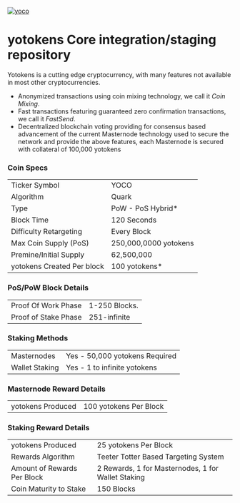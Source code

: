 <a href="https://ibb.co/NyNmcs3"><img src="https://i.ibb.co/Tg0b9kT/yoco.png" alt="yoco" border="0"></a>

yotokens Core integration/staging repository
=====================================


Yotokens is a cutting edge cryptocurrency, with many features not available in most other cryptocurrencies.
- Anonymized transactions using coin mixing technology, we call it _Coin Mixing_.
- Fast transactions featuring guaranteed zero confirmation transactions, we call it _FastSend_.
- Decentralized blockchain voting providing for consensus based advancement of the current Masternode
  technology used to secure the network and provide the above features, each Masternode is secured
  with collateral of 100,000 yotokens


### Coin Specs
<table>
<tr><td>Ticker Symbol</td><td>YOCO</td></tr>
<tr><td>Algorithm</td><td>Quark</td></tr>
<tr><td>Type</td><td>PoW - PoS Hybrid*</td></tr>
<tr><td>Block Time</td><td>120 Seconds</td></tr>
<tr><td>Difficulty Retargeting</td><td>Every Block</td></tr>
<tr><td>Max Coin Supply (PoS)</td><td>250,000,0000  yotokens</td></tr>
<tr><td>Premine/Initial Supply</td><td>62,500,000 </td></tr>
<tr><td>yotokens Created Per block</td><td>100 yotokens*</td></tr>
</table>


### PoS/PoW Block Details
<table>
<tr><td>Proof Of Work Phase</td><td>1-250 Blocks.</td></tr>
<tr><td>Proof of Stake Phase</td><td>251-infinite</td></tr>
</table>

### Staking Methods
<table>
<tr><td>Masternodes</td><td>Yes - 50,000 yotokens Required</td></tr>
<tr><td>Wallet Staking</td><td>Yes - 1 to infinite yotokens</td></tr>
</table>

### Masternode Reward Details
<table>
<tr><td>yotokens Produced</td><td> 100 yotokens Per Block</td></tr>

</table>

### Staking Reward Details
<table>
<tr><td>yotokens Produced</td><td> 25 yotokens Per Block</td></tr>
<tr><td>Rewards Algorithm</td><td>Teeter Totter Based Targeting System</td></tr>
<tr><td>Amount of Rewards Per Block</td><td>2 Rewards, 1 for Masternodes, 1 for Wallet Staking</td></tr>
<tr><td>Coin Maturity to Stake</td><td>150 Blocks</td></tr>

</table><br>
<br>

<br>
<br>

